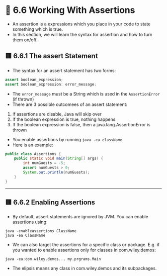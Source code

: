 <link href="../../styles.css" rel="stylesheet"></link>


# 🧠 6.6 Working With Assertions

* An assertion is a expressions which you place in your code to state something which is true.
* In this section, we will learn the syntax for assertion and how to turn them on/off.

## 🟥 6.6.1 The assert Statement
* The syntax for an assert statement has two forms:
```java
assert boolean_expression;
assert boolean_expression: error_message;
```
* The `error_message` must be a String which is used in the `AssertionError` (if thrown)
* There are 3 possible outcomees of an assert statement:
1) If assertions are disable, Java will skip over
2) If the boolean expression is true, nothing happens
3) If the boolean expression is false, then a java.lang.AssertionError is thrown

* You enable assertions by running `java -ea className`.
* Here is an example:
```java
public class Assertions {
    public static void main(String[] args) {
        int numGuests = -5;
        assert numGuests > 0;
        System.out.println(numGuests);
    }
}
```

<hr>

## 🟥 6.6.2 Enabling Assertions
* By default, assert statements are ignored by JVM. You can enable assertions using:
```
java -enableassertions ClassName
java -ea ClassName
```
* We can also target the assertions for a specific class or package. E.g. if you wanted to enable assertions only for classes in com.wiley.demos:
```
java -ea:com.wiley.demos... my.prgrams.Main
```
* The elipsis means any class in com.wiley.demos and its subpackages.